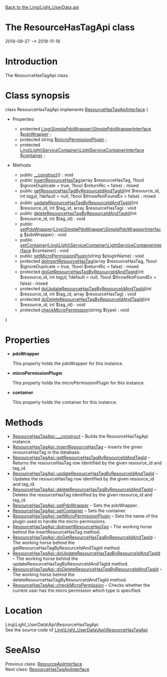 [Back to the Ling/Light_UserData api](https://github.com/lingtalfi/Light_UserData/blob/master/doc/api/Ling/Light_UserData.md)



The ResourceHasTagApi class
================
2019-09-27 --> 2019-11-19






Introduction
============

The ResourceHasTagApi class.



Class synopsis
==============


class <span class="pl-k">ResourceHasTagApi</span> implements [ResourceHasTagApiInterface](https://github.com/lingtalfi/Light_UserData/blob/master/doc/api/Ling/Light_UserData/Api/ResourceHasTagApiInterface.md) {

- Properties
    - protected [Ling\SimplePdoWrapper\SimplePdoWrapperInterface](https://github.com/lingtalfi/SimplePdoWrapper/blob/master/doc/api/Ling/SimplePdoWrapper/SimplePdoWrapperInterface.md) [$pdoWrapper](#property-pdoWrapper) ;
    - protected string [$microPermissionPlugin](#property-microPermissionPlugin) ;
    - protected [Ling\Light\ServiceContainer\LightServiceContainerInterface](https://github.com/lingtalfi/Light/blob/master/doc/api/Ling/Light/ServiceContainer/LightServiceContainerInterface.md) [$container](#property-container) ;

- Methods
    - public [__construct](https://github.com/lingtalfi/Light_UserData/blob/master/doc/api/Ling/Light_UserData/Api/ResourceHasTagApi/__construct.md)() : void
    - public [insertResourceHasTag](https://github.com/lingtalfi/Light_UserData/blob/master/doc/api/Ling/Light_UserData/Api/ResourceHasTagApi/insertResourceHasTag.md)(array $resourceHasTag, ?bool $ignoreDuplicate = true, ?bool $returnRic = false) : mixed
    - public [getResourceHasTagByResourceIdAndTagId](https://github.com/lingtalfi/Light_UserData/blob/master/doc/api/Ling/Light_UserData/Api/ResourceHasTagApi/getResourceHasTagByResourceIdAndTagId.md)(int $resource_id, int $tag_id, ?$default = null, ?bool $throwNotFoundEx = false) : mixed
    - public [updateResourceHasTagByResourceIdAndTagId](https://github.com/lingtalfi/Light_UserData/blob/master/doc/api/Ling/Light_UserData/Api/ResourceHasTagApi/updateResourceHasTagByResourceIdAndTagId.md)(int $resource_id, int $tag_id, array $resourceHasTag) : void
    - public [deleteResourceHasTagByResourceIdAndTagId](https://github.com/lingtalfi/Light_UserData/blob/master/doc/api/Ling/Light_UserData/Api/ResourceHasTagApi/deleteResourceHasTagByResourceIdAndTagId.md)(int $resource_id, int $tag_id) : void
    - public [setPdoWrapper](https://github.com/lingtalfi/Light_UserData/blob/master/doc/api/Ling/Light_UserData/Api/ResourceHasTagApi/setPdoWrapper.md)([Ling\SimplePdoWrapper\SimplePdoWrapperInterface](https://github.com/lingtalfi/SimplePdoWrapper/blob/master/doc/api/Ling/SimplePdoWrapper/SimplePdoWrapperInterface.md) $pdoWrapper) : void
    - public [setContainer](https://github.com/lingtalfi/Light_UserData/blob/master/doc/api/Ling/Light_UserData/Api/ResourceHasTagApi/setContainer.md)([Ling\Light\ServiceContainer\LightServiceContainerInterface](https://github.com/lingtalfi/Light/blob/master/doc/api/Ling/Light/ServiceContainer/LightServiceContainerInterface.md) $container) : void
    - public [setMicroPermissionPlugin](https://github.com/lingtalfi/Light_UserData/blob/master/doc/api/Ling/Light_UserData/Api/ResourceHasTagApi/setMicroPermissionPlugin.md)(string $pluginName) : void
    - protected [doInsertResourceHasTag](https://github.com/lingtalfi/Light_UserData/blob/master/doc/api/Ling/Light_UserData/Api/ResourceHasTagApi/doInsertResourceHasTag.md)(array $resourceHasTag, ?bool $ignoreDuplicate = true, ?bool $returnRic = false) : mixed
    - protected [doGetResourceHasTagByResourceIdAndTagId](https://github.com/lingtalfi/Light_UserData/blob/master/doc/api/Ling/Light_UserData/Api/ResourceHasTagApi/doGetResourceHasTagByResourceIdAndTagId.md)(int $resource_id, int $tag_id, ?$default = null, ?bool $throwNotFoundEx = false) : mixed
    - protected [doUpdateResourceHasTagByResourceIdAndTagId](https://github.com/lingtalfi/Light_UserData/blob/master/doc/api/Ling/Light_UserData/Api/ResourceHasTagApi/doUpdateResourceHasTagByResourceIdAndTagId.md)(int $resource_id, int $tag_id, array $resourceHasTag) : void
    - protected [doDeleteResourceHasTagByResourceIdAndTagId](https://github.com/lingtalfi/Light_UserData/blob/master/doc/api/Ling/Light_UserData/Api/ResourceHasTagApi/doDeleteResourceHasTagByResourceIdAndTagId.md)(int $resource_id, int $tag_id) : void
    - protected [checkMicroPermission](https://github.com/lingtalfi/Light_UserData/blob/master/doc/api/Ling/Light_UserData/Api/ResourceHasTagApi/checkMicroPermission.md)(string $type) : void

}




Properties
=============

- <span id="property-pdoWrapper"><b>pdoWrapper</b></span>

    This property holds the pdoWrapper for this instance.
    
    

- <span id="property-microPermissionPlugin"><b>microPermissionPlugin</b></span>

    This property holds the microPermissionPlugin for this instance.
    
    

- <span id="property-container"><b>container</b></span>

    This property holds the container for this instance.
    
    



Methods
==============

- [ResourceHasTagApi::__construct](https://github.com/lingtalfi/Light_UserData/blob/master/doc/api/Ling/Light_UserData/Api/ResourceHasTagApi/__construct.md) &ndash; Builds the ResourceHasTagApi instance.
- [ResourceHasTagApi::insertResourceHasTag](https://github.com/lingtalfi/Light_UserData/blob/master/doc/api/Ling/Light_UserData/Api/ResourceHasTagApi/insertResourceHasTag.md) &ndash; Inserts the given resourceHasTag in the database.
- [ResourceHasTagApi::getResourceHasTagByResourceIdAndTagId](https://github.com/lingtalfi/Light_UserData/blob/master/doc/api/Ling/Light_UserData/Api/ResourceHasTagApi/getResourceHasTagByResourceIdAndTagId.md) &ndash; Returns the resourceHasTag row identified by the given resource_id and tag_id.
- [ResourceHasTagApi::updateResourceHasTagByResourceIdAndTagId](https://github.com/lingtalfi/Light_UserData/blob/master/doc/api/Ling/Light_UserData/Api/ResourceHasTagApi/updateResourceHasTagByResourceIdAndTagId.md) &ndash; Updates the resourceHasTag row identified by the given resource_id and tag_id.
- [ResourceHasTagApi::deleteResourceHasTagByResourceIdAndTagId](https://github.com/lingtalfi/Light_UserData/blob/master/doc/api/Ling/Light_UserData/Api/ResourceHasTagApi/deleteResourceHasTagByResourceIdAndTagId.md) &ndash; Deletes the resourceHasTag identified by the given resource_id and tag_id.
- [ResourceHasTagApi::setPdoWrapper](https://github.com/lingtalfi/Light_UserData/blob/master/doc/api/Ling/Light_UserData/Api/ResourceHasTagApi/setPdoWrapper.md) &ndash; Sets the pdoWrapper.
- [ResourceHasTagApi::setContainer](https://github.com/lingtalfi/Light_UserData/blob/master/doc/api/Ling/Light_UserData/Api/ResourceHasTagApi/setContainer.md) &ndash; Sets the container.
- [ResourceHasTagApi::setMicroPermissionPlugin](https://github.com/lingtalfi/Light_UserData/blob/master/doc/api/Ling/Light_UserData/Api/ResourceHasTagApi/setMicroPermissionPlugin.md) &ndash; Sets the name of the plugin used to handle the micro-permissions.
- [ResourceHasTagApi::doInsertResourceHasTag](https://github.com/lingtalfi/Light_UserData/blob/master/doc/api/Ling/Light_UserData/Api/ResourceHasTagApi/doInsertResourceHasTag.md) &ndash; The working horse behind the insertResourceHasTag method.
- [ResourceHasTagApi::doGetResourceHasTagByResourceIdAndTagId](https://github.com/lingtalfi/Light_UserData/blob/master/doc/api/Ling/Light_UserData/Api/ResourceHasTagApi/doGetResourceHasTagByResourceIdAndTagId.md) &ndash; The working horse behind the getResourceHasTagByResourceIdAndTagId method.
- [ResourceHasTagApi::doUpdateResourceHasTagByResourceIdAndTagId](https://github.com/lingtalfi/Light_UserData/blob/master/doc/api/Ling/Light_UserData/Api/ResourceHasTagApi/doUpdateResourceHasTagByResourceIdAndTagId.md) &ndash; The working horse behind the updateResourceHasTagByResourceIdAndTagId method.
- [ResourceHasTagApi::doDeleteResourceHasTagByResourceIdAndTagId](https://github.com/lingtalfi/Light_UserData/blob/master/doc/api/Ling/Light_UserData/Api/ResourceHasTagApi/doDeleteResourceHasTagByResourceIdAndTagId.md) &ndash; The working horse behind the deleteResourceHasTagByResourceIdAndTagId method.
- [ResourceHasTagApi::checkMicroPermission](https://github.com/lingtalfi/Light_UserData/blob/master/doc/api/Ling/Light_UserData/Api/ResourceHasTagApi/checkMicroPermission.md) &ndash; Checks whether the current user has the micro permission which type is specified.





Location
=============
Ling\Light_UserData\Api\ResourceHasTagApi<br>
See the source code of [Ling\Light_UserData\Api\ResourceHasTagApi](https://github.com/lingtalfi/Light_UserData/blob/master/Api/ResourceHasTagApi.php)



SeeAlso
==============
Previous class: [ResourceApiInterface](https://github.com/lingtalfi/Light_UserData/blob/master/doc/api/Ling/Light_UserData/Api/ResourceApiInterface.md)<br>Next class: [ResourceHasTagApiInterface](https://github.com/lingtalfi/Light_UserData/blob/master/doc/api/Ling/Light_UserData/Api/ResourceHasTagApiInterface.md)<br>

